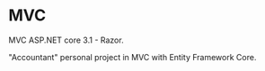 # MVC
MVC ASP.NET core 3.1 - Razor.

"Accountant" personal project in MVC with Entity Framework Core.
